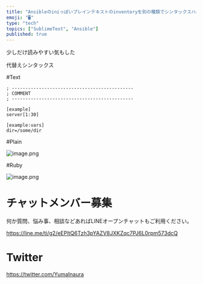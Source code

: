 ```yaml
---
title: "Ansibleのiniっぽいプレインテキストのinventoryを別の種類でシンタックスハイライトしてみる"
emoji: "🖥"
type: "tech"
topics: ["SublimeText", "Ansible"]
published: true
---
```


少しだけ読みやすい気もした

代替えシンタックス

#Text

```
; ---------------------------------------------
; COMMENT
; ---------------------------------------------

[example]
server[1:30]

[example:vars]
dir=/some/dir
```

#Plain

![image.png](https://qiita-image-store.s3.amazonaws.com/0/89618/90ecbb81-040d-fc1e-8103-639cd5d92d14.png)

#Ruby

![image.png](https://qiita-image-store.s3.amazonaws.com/0/89618/da810bcb-ab72-e901-425d-75a5f1c7a361.png)








<!-- Update From Qiita API -->

# チャットメンバー募集


何か質問、悩み事、相談などあればLINEオープンチャットもご利用ください。

https://line.me/ti/g2/eEPltQ6Tzh3pYAZV8JXKZqc7PJ6L0rpm573dcQ





# Twitter


https://twitter.com/YumaInaura


<!-- Update From Qiita API -->


